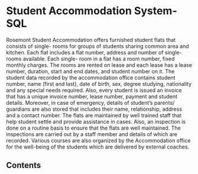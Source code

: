 # Student Accommodation System- SQL
Rosemont Student Accommodation offers furnished student flats that consists of single- rooms for groups of students sharing common area and kitchen. Each flat includes a flat number, address and number of single- rooms available. Each single- room in a flat has a room number, fixed monthly charges. The rooms are rented on lease and each lease has a lease number, duration, start and end dates, and student number on it. The student data recorded by the accommodation office contains student number, name (first and last), date of birth, sex, degree studying, nationality and any special needs required. Also, every student is issued an invoice that has a unique invoice number, lease number, payment and student details. Moreover, in case of emergency, details of student’s parents/ guardians are also stored that includes their name, relationship, address and a contact number. The flats are maintained by well trained staff that help student settle and provide assistance in cases. Also, an inspection is done on a routine basis to ensure that the flats are well maintained. The inspections are carried out by a staff member and details of which are recorded. Various courses are also organized by the Accommodation office for the well-being of the students which are delivered by external coaches.

## Contents


